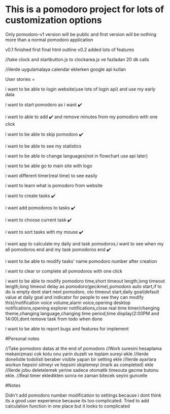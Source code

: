 # This is a pomodoro project for lots of customization options

Only pomodoro-v1 version will be public and first version will be
nothing more than a normal pomodoro application

v0.1 finished first final html outline
v0.2 added lots of features

//take clock and startbutton.js to clockarea.js ve fazladan 20 dk calis

//ilerde uygulamalaya calendar eklerken google api kullan

User stories =

i want to be able to login website(use lots of login api) and use my early data

i want to start pomodoro as i want ✔️

i want to able to add ✔️ and remove minutes from my pomodoro with one click

i want to be able to skip pomodoro ✔️

i want to be able to see my statistics

i want to be able to change languages(not in flowchart use api later)

i want to be able go to main site with logo

i want different timer(real time) to see easily

i want to learn what is pomodoro from website

i want to create tasks ✔️

i want add pomodoros to tasks ✔️

i want to choose current task ✔️

i want to sort tasks with my mouse ✔️

i want app to calculate my daily and task pomodoros,i want to see when my all pomodoros end and my task pomodoros end ✔️

i want to be able to modify tasks' name pomodoro number after creation

i want to clear or complete all pomodoros with one click

i want to be able to modify pomodoro time,short timeout length,long timeout length,long timeout delay as pomodoro(gecikme),pomodoro auto start,if to do is empty dont start next pomodoro, oto timeout start,daily goal(default value at daily goal and indicator for people to see they can modify this)/notification voice volume,alarm voice,opening desktop notifications,opening explorer notifications,close real time timer/changing theme,changing language,changing time period,time display(2:00PM and 14:00),dont remove task from todo when done

i want to be able to report bugs and features for implement

#Personal notes

//Take pomodoro datas at the end of pomodoro
//Work suresini hesaplama mekanizmasi cok kotu onu yarin duzelt ve toplam sureyi ekle
//ilerde donelistle todolisti beraber visible yapan bir setting ekle
//Ilerde ayarlara workun hepsini silmeyi ve hepsini skiplemeyi (mark as completed) ekle
//Ilerde jobu deletelemek yerine sadece otomatik timeouta gecme butonu ekle.
//Real timer ekledikten sonra ne zaman bitecek seyini guncelle

#Notes

Didn't add pomodoro number modification to settings because i dont think its a good user experience because its too complicated.
Tried to add calculation function in one place but it looks to complicated

